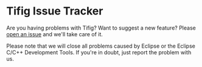 # Tifig Issue Tracker

Are you having problems with Tifig? Want to suggest a new feature? Please [open an issue](https://github.com/Tifig/Issues/issues/new) and we'll take care of it. 

Please note that we will close all problems caused by Eclipse or the Eclipse C/C++ Development Tools. If you're in doubt, just report the problem with us.
